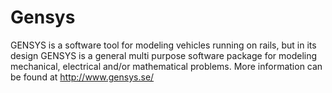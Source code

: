 
# Gensys
GENSYS is a software tool for modeling vehicles running on rails, but in its design GENSYS is a general multi purpose software package for modeling mechanical, electrical and/or mathematical problems.
More information can be found at
http://www.gensys.se/
